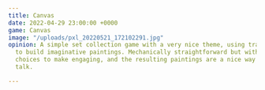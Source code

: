 ```yaml
---
title: Canvas
date: 2022-04-29 23:00:00 +0000
game: Canvas
image: "/uploads/pxl_20220521_172102291.jpg"
opinion: A simple set collection game with a very nice theme, using transparent cards
  to build imaginative paintings. Mechanically straightforward but with enough tough
  choices to make engaging, and the resulting paintings are a nice way to foster table
  talk.

---
```

